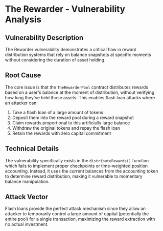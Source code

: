 # The Rewarder - Vulnerability Analysis

## Vulnerability Description
The Rewarder vulnerability demonstrates a critical flaw in reward distribution systems that rely on balance snapshots at specific moments without considering the duration of asset holding.

## Root Cause
The core issue is that the `TheRewarderPool` contract distributes rewards based on a user's balance at the moment of distribution, without verifying how long they've held those assets. This enables flash loan attacks where an attacker can:

1. Take a flash loan of a large amount of tokens
2. Deposit them into the reward pool during a reward snapshot
3. Claim rewards proportional to this artificially large balance
4. Withdraw the original tokens and repay the flash loan
5. Retain the rewards with zero capital commitment

## Technical Details
The vulnerability specifically exists in the `distributeRewards()` function which fails to implement proper checkpoints or time-weighted position accounting. Instead, it uses the current balances from the accounting token to determine reward distribution, making it vulnerable to momentary balance manipulation.

## Attack Vector
Flash loans provide the perfect attack mechanism since they allow an attacker to temporarily control a large amount of capital (potentially the entire pool) for a single transaction, maximizing the reward extraction with no actual investment.